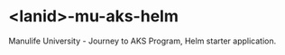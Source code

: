 # &lt;lanid&gt;-mu-aks-helm

Manulife University - Journey to AKS Program, Helm starter application.
